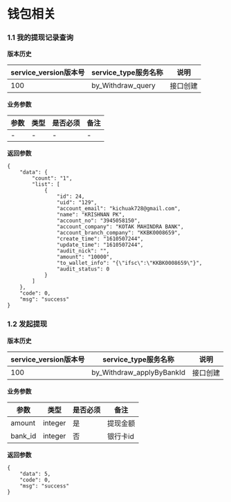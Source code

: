 # 钱包相关


### 1.1 我的提现记录查询


**版本历史**

|service_version版本号|service_type服务名称|说明|
|----|---|---|
|100|by_Withdraw_query|接口创建|

**业务参数**

|参数 |类型|是否必须|备注|
| ---------------- | ------------------------ | ------------------------ | ------------------------ |
|-|-|-|-|

**返回参数** 
```
{
    "data": {
        "count": "1",
        "list": [
            {
                "id": 24,
                "uid": "129",
                "account_email": "kichuak728@gmail.com",
                "name": "KRISHNAN PK",
                "account_no": "3945058150",
                "account_company": "KOTAK MAHINDRA BANK",
                "account_branch_company": "KKBK0008659",
                "create_time": "1610507244",
                "update_time": "1610507244",
                "audit_nick": "",
                "amount": "10000",
                "to_wallet_info": "{\"ifsc\":\"KKBK0008659\"}",
                "audit_status": 0
            }
        ]
    },
    "code": 0,
    "msg": "success"
}
```



### 1.2 发起提现

**版本历史**

|service_version版本号|service_type服务名称|说明|
|----|---|---|
|100|by_Withdraw_applyByBankId|接口创建|

**业务参数**

|参数 |类型|是否必须|备注|
| ---------------- | ------------------------ | ------------------------ | ------------------------ |
|amount|integer|是|提现金额|
|bank_id|integer|否|银行卡id|


**返回参数** 
```
{
    "data": 5,
    "code": 0,
    "msg": "success"
}
```

